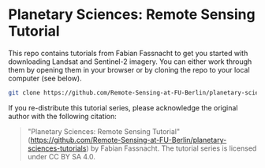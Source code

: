 # Planetary Sciences: Remote Sensing Tutorial

This repo contains tutorials from Fabian Fassnacht to get you started with downloading Landsat and Sentinel-2 imagery. You can either work through them by opening them in your browser or by cloning the repo to your local computer (see below).

```bash
git clone https://github.com/Remote-Sensing-at-FU-Berlin/planetary-sciences-tutorials.git
```

If you re-distribute this tutorial series, please acknowledge the original author with the following citation:

> "Planetary Sciences: Remote Sensing Tutorial" (https://github.com/Remote-Sensing-at-FU-Berlin/planetary-sciences-tutorials) by Fabian Fassnacht. The tutorial series is licensed under CC BY SA 4.0.

